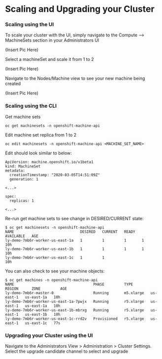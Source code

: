 # Scaling and Upgrading your Cluster

### Scaling using the UI

To scale your cluster with the UI, simply navigate to the Compute --> MachineSets section in your Administrators UI

(Insert Pic Here)

Select a machineSet and scale it from 1 to 2

(Insert Pic Here)

Navigate to the Nodes/Machine view to see your new machine being created

(Insert Pic Here)

### Scaling using the CLI
Get machine sets
```
oc get machinesets -n openshift-machine-api
```

Edit machine set replica from 1 to 2
```
oc edit machinesets -n openshift-machine-api <MACHINE_SET_NAME>
```

Edit should look similar to below:
```
ApiVersion: machine.openshift.io/v1beta1
kind: MachineSet
metadata:
  creationTimestamp: "2020-03-05T14:51:09Z"
  generation: 1

<...>

spec:
  replicas: 1

<...>
```

Re-run get machine sets to see change in DESIRED/CURRENT state:
```
$ oc get machinesets -n openshift-machine-api
NAME                              DESIRED   CURRENT   READY   AVAILABLE   AGE
ly-demo-7mb6r-worker-us-east-1a   1         1         1       1           10h
ly-demo-7mb6r-worker-us-east-1b   1         1         1       1           10h
ly-demo-7mb6r-worker-us-east-1c   1         1                             10h
```

You can also check to see your machine objects:
```
$ oc get machines -n openshift-machine-api
NAME                                    PHASE         TYPE        REGION      ZONE         AGE
ly-demo-7mb6r-master-0                  Running       m5.xlarge   us-east-1   us-east-1a   10h
ly-demo-7mb6r-worker-us-east-1a-7pwjx   Running       r5.xlarge   us-east-1   us-east-1a   10h
ly-demo-7mb6r-worker-us-east-1b-mbrxg   Running       r5.xlarge   us-east-1   us-east-1b   10h
ly-demo-7mb6r-worker-us-east-1c-rrd2v   Provisioned   r5.xlarge   us-east-1   us-east-1c   77s
```


### Upgrading your Cluster using the UI

Navigate to the Administrators View > Administration > Cluster Settings. Select the upgrade candidate channel to select and upgrade
